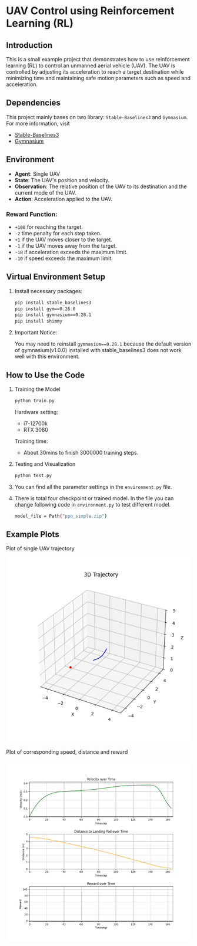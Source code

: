 # UAV Control using Reinforcement Learning (RL)

## Introduction
This is a small example project that demonstrates how to use reinforcement learning (RL) to control an unmanned aerial vehicle (UAV). The UAV is controlled by adjusting its acceleration to reach a target destination while minimizing time and maintaining safe motion parameters such as speed and acceleration.

## Dependencies
This project mainly bases on two library: `Stable-Baselines3` and `Gymnasium`.
For more information, visit 

- [Stable-Baselines3](https://stable-baselines3.readthedocs.io/en/master/)
- [Gymnasium](https://gymnasium.farama.org/index.html)

## Environment
- **Agent**: Single UAV
- **State**: The UAV's position and velocity.
- **Observation**: The relative position of the UAV to its destination and the current mode of the UAV.
- **Action**: Acceleration applied to the UAV.

### Reward Function:
- `+100` for reaching the target.
- `-2` time penalty for each step taken.
- `+1` if the UAV moves closer to the target.
- `-1` if the UAV moves away from the target.
- `-10` if acceleration exceeds the maximum limit.
- `-10` if speed exceeds the maximum limit.

## Virtual Environment Setup
1. Install necessary packages:
   ```bash
   pip install stable_baselines3
   pip install gym==0.26.0
   pip install gymnasium==0.28.1
   pip install shimmy
   ```
2. Important Notice:

   You may need to reinstall `gymnasium==0.28.1` because the default version of gymnasium(v1.0.0) installed with stable_baselines3 does not work well with this environment.

## How to Use the Code
1. Training the Model
   ```bash
   python train.py
   ```
   Hardware setting:
   - i7-12700k
   - RTX 3060
     
   Training time:
    - About 30mins to finish 3000000 training steps.   

3. Testing and Visualization
   ```bash
   python test.py
   ```
4. You can find all the parameter settings in the `environment.py` file.
5. There is total four checkpoint or trained model. In the file you can change following code in `environment.py` to test different model.
   ```bash
   model_file = Path("ppo_simple.zip")
   ```

## Example Plots
Plot of single UAV trajectory

![Example Plot](./Trajectory.png)

Plot of corresponding speed, distance and reward

![Example Plot](./Parameter.png)
